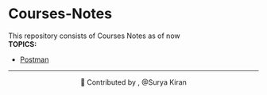 # Courses-Notes

This repository consists of Courses Notes as of now
<br>
<b>TOPICS:</b>
* [Postman](https://github.com/Surya-827/Courses-Notes/tree/master/Postman)

---------------------------------------------------------------------------------------------------------------------------------------------
<p> 
  <p align="center">🔑 Contributed by , @Surya Kiran</p>
</p>
